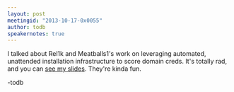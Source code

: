 ```yaml
---
layout: post
meetingid: "2013-10-17-0x0055"
author: todb
speakernotes: true
---
```


I talked about Rel1k and Meatballs1's work on leveraging automated,
unattended installation infrastructure to score domain creds. It's
totally rad, and you can [see my
slides](http://packetfu.com/aha/wds-free-domain-creds.pdf). They're
kinda fun.

-todb
